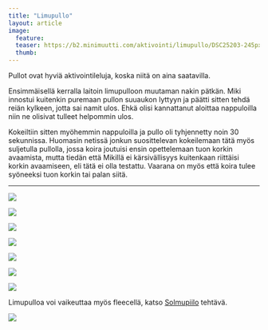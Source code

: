 ```yaml
---
title: "Limupullo"
layout: article
image:
  feature:
  teaser: https://b2.minimuutti.com/aktivointi/limupullo/DSC25203-245px.jpg
  thumb:
---
```


Pullot ovat hyviä aktivointileluja, koska niitä on aina saatavilla.

Ensimmäisellä kerralla laitoin limupulloon muutaman nakin pätkän. Miki innostui kuitenkin puremaan pullon suuaukon lyttyyn ja päätti sitten tehdä reiän kylkeen, jotta sai namit ulos. Ehkä olisi kannattanut aloittaa nappuloilla niin ne olisivat tulleet helpommin ulos.

Kokeiltiin sitten myöhemmin nappuloilla ja pullo oli tyhjennetty noin 30 sekunnissa. Huomasin netissä jonkun suosittelevan kokeilemaan tätä myös suljetulla pullolla, jossa koira joutuisi ensin opettelemaan tuon korkin avaamista, mutta tiedän että Mikillä ei kärsivällisyys kuitenkaan riittäisi korkin avaamiseen, eli tätä ei olla testattu. Vaarana on myös että koira tulee syöneeksi tuon korkin tai palan siitä.

---

![](https://b2.minimuutti.com/aktivointi/limupullo/DSC25198_2-800px.jpg)

![](https://b2.minimuutti.com/aktivointi/limupullo/DSC25199_2-800px.jpg)

![](https://b2.minimuutti.com/aktivointi/limupullo/DSC25203_2-800px.jpg)

![](https://b2.minimuutti.com/aktivointi/limupullo/IMG_20150502_153748_2-800px.jpg)

![](https://b2.minimuutti.com/aktivointi/limupullo/DSC29321_2-800px.jpg)

![](https://b2.minimuutti.com/aktivointi/limupullo/DSC45377-800px.jpg)

![](https://b2.minimuutti.com/aktivointi/limupullo/DSC45440-800px.jpg)

Limupulloa voi vaikeuttaa myös fleecellä, katso [Solmupiilo](/aktivointi/solmupiilo/) tehtävä.

[![](https://b2.minimuutti.com/aktivointi/solmupiilo/DS13255-800px.jpg)](/aktivointi/solmupiilo/)
